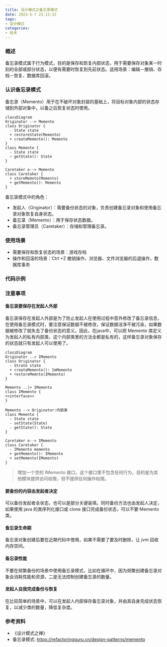 ```yaml
---
title: 设计模式之备忘录模式
date: 2023-5-7 23:13:32
tags:
- 设计模式
categories:
- 技术
---
```


### 概述

备忘录模式属于行为模式，目的是保存和恢复内部状态，用于需要保存对象某一时刻的全部或部分状态，以便有需要时恢复到先前状态。适用场景：编辑－撤销、存档－恢复、数据库回滚。

### 认识备忘录模式
备忘录（Memento）用于在不破坏对象封装的基础上，将目标对象内部的状态存储到外部对象中，以备之后恢复状态时使用。

```mermaid
classDiagram
Originator --> Memento
class Originator {
  - State state
  + restoreState(Memento)
  + createMemento(): Memento
}
class Memento {
  - State state
  ~ getState(): State
}

Caretaker o--> Memento
class Caretaker {
  + storeMemnto(Memento)
  + getMemento(): Memento
}
```
备忘录模式中的角色：
- 发起人（Originator）：需要备份状态的对象，负责创建备忘录对象和使用备忘录对象恢复自身状态。
- 备忘录（Memento）：用于保存状态数据。
- 备忘录管理员（Caretaker）：存储和管理备忘录。

<!-- more -->

### 使用场景

- 需要保存和恢复状态的场景：游戏存档
- 操作和回滚的场景：Ctrl +Z 撤销操作，浏览器、文件浏览器的后退操作，数据库事务



### 代码示例



### 注意事项

#### 备忘录要保存在发起人外部

备忘录保存在发起人外部是为了防止发起人在使用过程中意外修改了备忘录信息，在使用备忘录模式时，要注意保证数据不被修改，保证数据洁净不被污染，如果数据被修改了就失去了备份状态的意义。因此，在java中，可以把 Memento 类定义为发起人的私有内部类，这个内部类里的方法全都是私有的，这样备忘录对象保存的状态就只有发起人可以使用了。

```mermaid
classDiagram
Originator ..> IMemento
class Originator {
  - Strate state
  + createMemento(): ImMemento
  + restoreMemnto(IMemento)
}

Memento ..|> IMemento
class IMemento {
<<interface>>
}

Memento --> Originator:内部类
class Memento {
  - State state
  - setState(State)
  - getState(): State
}

Caretaker o--> IMemento
class Caretaker {
  - IMemento memento
  + getMemento(): IMemento
  + setMemento(IMemento)
}
```

> 增加一个空的 IMemento 接口，这个接口里不包含任何行为，目的是为其他模块提供访问权限，但不提供任何操作权限。



#### 要备份的内容由发起者决定

可以备份发起者全状态，也可以是部分关键装填。同时备份方法也由发起人决定，如果使用 java 的类序列化接口或 clone 接口完成备份状态，可以不要 Memento类。



#### 备忘录生命期

备忘录对象创建后要在近期代码中使用，如果不需要了要及时删除，让 jvm 回收内存空间。



#### 备忘录性能

不要在频繁备份的场景中使用备忘录模式，比如在循环中，因为频繁创建备忘录对象会消耗性能和资源，二是无法控制创建备忘录的数量。



#### 发起人自我完成备份与恢复

在比较简单的场景中，可以在发起人内部保存备忘录对象，并由其自身完成状态恢复，以减少类的数量，降低复杂度。



### 参考资料

- 《设计模式之禅》
- 备忘录模式: <https://refactoringguru.cn/design-patterns/memento> 
